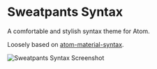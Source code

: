 # Sweatpants Syntax

A comfortable and stylish syntax theme for Atom.

Loosely based on [atom-material-syntax](https://github.com/atom-material/atom-material-syntax).

![Sweatpants Syntax Screenshot](https://user-images.githubusercontent.com/1694056/105683622-aa52c580-5ea8-11eb-9ca6-a62534fe5cd5.png)
